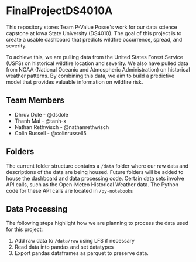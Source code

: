 # FinalProjectDS4010A
This repository stores Team P-Value Posse's work for our data science capstone at Iowa State University (DS4010). The goal of this project is to create a usable dashboard that predicts wildfire occurrence, spread, and severity. 

To achieve this, we are pulling data from the United States Forest Service (USFS) on historical wildfire location and severity. We also have pulled data from NOAA (National Oceanic and Atmospheric Administration) on historical weather patterns. By combining this data, we aim to build a predictive model that provides valuable information on wildfire risk.

## Team Members
- Dhruv Dole  - @dsdole
- Thanh Mai - @tanh-x
- Nathan Rethwisch - @nathanrethwisch
- Colin Russell - @colinrussell5
  
## Folders
The current folder structure contains a `/data` folder where our raw data and descriptions of the data are being housed. Future folders will be added to house the dashboard and data processing code.
Certain data sets involve API calls, such as the Open-Meteo Historical Weather data. The Python code for these API calls are located in `/py-notebooks` 

## Data Processing
The following steps highlight how we are planning to process the data used for this project:
1. Add raw data to `/data/raw` using LFS if necessary
2. Read data into pandas and set datatypes
3. Export pandas dataframes as parquet to preserve data.


